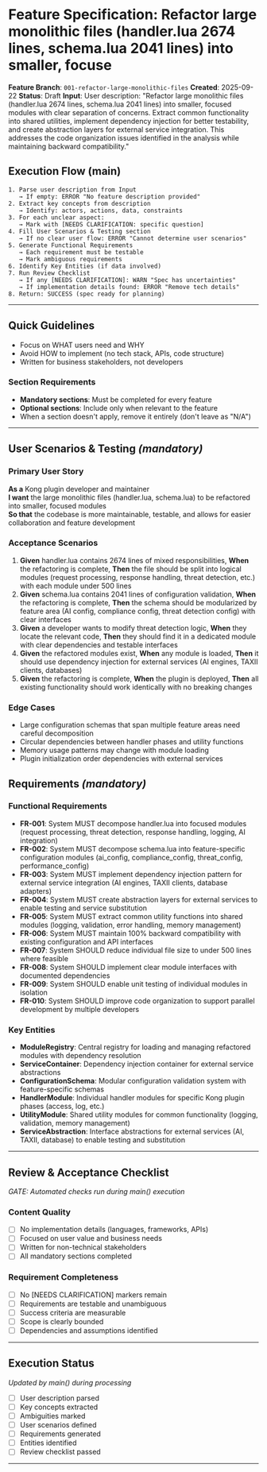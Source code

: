 # Feature Specification: Refactor large monolithic files (handler.lua 2674 lines, schema.lua 2041 lines) into smaller, focuse

**Feature Branch**: `001-refactor-large-monolithic-files`
**Created**: 2025-09-22
**Status**: Draft
**Input**: User description: "Refactor large monolithic files (handler.lua 2674 lines, schema.lua 2041 lines) into smaller, focused modules with clear separation of concerns. Extract common functionality into shared utilities, implement dependency injection for better testability, and create abstraction layers for external service integration. This addresses the code organization issues identified in the analysis while maintaining backward compatibility."

## Execution Flow (main)

```
1. Parse user description from Input
   → If empty: ERROR "No feature description provided"
2. Extract key concepts from description
   → Identify: actors, actions, data, constraints
3. For each unclear aspect:
   → Mark with [NEEDS CLARIFICATION: specific question]
4. Fill User Scenarios & Testing section
   → If no clear user flow: ERROR "Cannot determine user scenarios"
5. Generate Functional Requirements
   → Each requirement must be testable
   → Mark ambiguous requirements
6. Identify Key Entities (if data involved)
7. Run Review Checklist
   → If any [NEEDS CLARIFICATION]: WARN "Spec has uncertainties"
   → If implementation details found: ERROR "Remove tech details"
8. Return: SUCCESS (spec ready for planning)
```

---

## Quick Guidelines

- Focus on WHAT users need and WHY
- Avoid HOW to implement (no tech stack, APIs, code structure)
- Written for business stakeholders, not developers

### Section Requirements

- **Mandatory sections**: Must be completed for every feature
- **Optional sections**: Include only when relevant to the feature
- When a section doesn't apply, remove it entirely (don't leave as "N/A")

---

## User Scenarios & Testing *(mandatory)*

### Primary User Story

**As a** Kong plugin developer and maintainer  
**I want** the large monolithic files (handler.lua, schema.lua) to be refactored into smaller, focused modules  
**So that** the codebase is more maintainable, testable, and allows for easier collaboration and feature development

### Acceptance Scenarios

1. **Given** handler.lua contains 2674 lines of mixed responsibilities, **When** the refactoring is complete, **Then** the file should be split into logical modules (request processing, response handling, threat detection, etc.) with each module under 500 lines
2. **Given** schema.lua contains 2041 lines of configuration validation, **When** the refactoring is complete, **Then** the schema should be modularized by feature area (AI config, compliance config, threat detection config) with clear interfaces
3. **Given** a developer wants to modify threat detection logic, **When** they locate the relevant code, **Then** they should find it in a dedicated module with clear dependencies and testable interfaces
4. **Given** the refactored modules exist, **When** any module is loaded, **Then** it should use dependency injection for external services (AI engines, TAXII clients, databases)
5. **Given** the refactoring is complete, **When** the plugin is deployed, **Then** all existing functionality should work identically with no breaking changes

### Edge Cases

- Large configuration schemas that span multiple feature areas need careful decomposition
- Circular dependencies between handler phases and utility functions
- Memory usage patterns may change with module loading
- Plugin initialization order dependencies with external services

## Requirements *(mandatory)*

### Functional Requirements

- **FR-001**: System MUST decompose handler.lua into focused modules (request processing, threat detection, response handling, logging, AI integration)
- **FR-002**: System MUST decompose schema.lua into feature-specific configuration modules (ai_config, compliance_config, threat_config, performance_config)
- **FR-003**: System MUST implement dependency injection pattern for external service integration (AI engines, TAXII clients, database adapters)
- **FR-004**: System MUST create abstraction layers for external services to enable testing and service substitution
- **FR-005**: System MUST extract common utility functions into shared modules (logging, validation, error handling, memory management)
- **FR-006**: System MUST maintain 100% backward compatibility with existing configuration and API interfaces
- **FR-007**: System SHOULD reduce individual file size to under 500 lines where feasible
- **FR-008**: System SHOULD implement clear module interfaces with documented dependencies
- **FR-009**: System SHOULD enable unit testing of individual modules in isolation
- **FR-010**: System SHOULD improve code organization to support parallel development by multiple developers

### Key Entities

- **ModuleRegistry**: Central registry for loading and managing refactored modules with dependency resolution
- **ServiceContainer**: Dependency injection container for external service abstractions
- **ConfigurationSchema**: Modular configuration validation system with feature-specific schemas
- **HandlerModule**: Individual handler modules for specific Kong plugin phases (access, log, etc.)
- **UtilityModule**: Shared utility modules for common functionality (logging, validation, memory management)
- **ServiceAbstraction**: Interface abstractions for external services (AI, TAXII, database) to enable testing and substitution

---

## Review & Acceptance Checklist

*GATE: Automated checks run during main() execution*

### Content Quality

- [ ] No implementation details (languages, frameworks, APIs)
- [ ] Focused on user value and business needs
- [ ] Written for non-technical stakeholders
- [ ] All mandatory sections completed

### Requirement Completeness

- [ ] No [NEEDS CLARIFICATION] markers remain
- [ ] Requirements are testable and unambiguous
- [ ] Success criteria are measurable
- [ ] Scope is clearly bounded
- [ ] Dependencies and assumptions identified

---

## Execution Status

*Updated by main() during processing*

- [ ] User description parsed
- [ ] Key concepts extracted
- [ ] Ambiguities marked
- [ ] User scenarios defined
- [ ] Requirements generated
- [ ] Entities identified
- [ ] Review checklist passed

---
